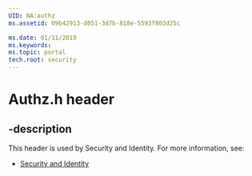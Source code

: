 ```yaml
---
UID: NA:authz
ms.assetid: 09b42913-d051-3d7b-818e-5593f803d25c

ms.date: 01/11/2019
ms.keywords: 
ms.topic: portal
tech.root: security
---
```


# Authz.h header


## -description


This header is used by Security and Identity. For more information, see:

- [Security and Identity](../_security/index.md)

